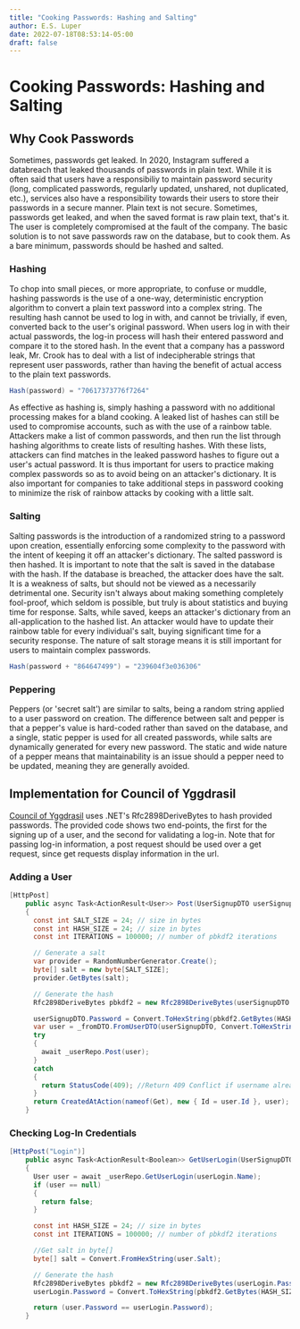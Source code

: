 ```yaml
---
title: "Cooking Passwords: Hashing and Salting"
author: E.S. Luper
date: 2022-07-18T08:53:14-05:00
draft: false
---
```


# Cooking Passwords: Hashing and Salting

## Why Cook Passwords
Sometimes, passwords get leaked. In 2020, Instagram suffered a databreach that leaked thousands of passwords in plain text. While it is often said that users have a responsibiliy to maintain password security (long, complicated passwords, regularly updated, unshared, not duplicated, etc.), services also have a responsibility towards their users to store their passwords in a secure manner. Plain text is not secure. Sometimes, passwords get leaked, and when the saved format is raw plain text, that's it. The user is completely compromised at the fault of the company. The basic solution is to not save passwords raw on the database, but to cook them. As a bare minimum, passwords should be hashed and salted.

### Hashing
To chop into small pieces, or more appropriate, to confuse or muddle, hashing passwords is the use of a one-way, deterministic encryption algorithm to convert a plain text password into a complex string. The resulting hash cannot be used to log in with, and cannot be trivially, if even, converted back to the user's original password. When users log in with their actual passwords, the log-in process will hash their entered password and compare it to the stored hash. In the event that a company has a password leak, Mr. Crook has to deal with a list of indecipherable strings that represent user passwords, rather than having the benefit of actual access to the plain text passwords.

```c#
Hash(password) = "70617373776f7264"
```

As effective as hashing is, simply hashing a password with no additional processing makes for a bland cooking. A leaked list of hashes can still be used to compromise accounts, such as with the use of a rainbow table. Attackers make a list of common passwords, and then run the list through hashing algorithms to create lists of resulting hashes. With these lists, attackers can find matches in the leaked password hashes to figure out a user's actual password. It is thus important for users to practice making complex passwords so as to avoid being on an attacker's dictionary. It is also important for companies to take additional steps in password cooking to minimize the risk of rainbow attacks by cooking with a little salt.

### Salting
Salting passwords is the introduction of a randomized string to a password upon creation, essentially enforcing some complexity to the password with the intent of keeping it off an attacker's dictionary. The salted password is then hashed. It is important to note that the salt is saved in the database with the hash. If the database is breached, the attacker does have the salt. It is a weakness of salts, but should not be viewed as a necessarily detrimental one. Security isn't always about making something completely fool-proof, which seldom is possible, but truly is about statistics and buying time for response. Salts, while saved, keeps an attacker's dictionary from an all-application to the hashed list. An attacker would have to update their rainbow table for every individual's salt, buying significant time for a security response. The nature of salt storage means it is still important for users to maintain complex passwords.

```c#
Hash(password + "864647499") = "239604f3e036306"
```

### Peppering
Peppers (or 'secret salt') are similar to salts, being a random string applied to a user password on creation. The difference between salt and pepper is that a pepper's value is hard-coded rather than saved on the database, and a single, static pepper is used for all created passwords, while salts are dynamically generated for every new password. The static and wide nature of a pepper means that maintainability is an issue should a pepper need to be updated, meaning they are generally avoided.

## Implementation for Council of Yggdrasil

[Council of Yggdrasil](https://council-of-yggdrasil.company/home) uses .NET's Rfc2898DeriveBytes to hash provided passwords. The provided code shows two end-points, the first for the signing up of a user, and the second for validating a log-in. Note that for passing log-in information, a post request should be used over a get request, since get requests display information in the url.

### Adding a User

```c#
[HttpPost]
    public async Task<ActionResult<User>> Post(UserSignupDTO userSignupDTO)
    {
      const int SALT_SIZE = 24; // size in bytes
      const int HASH_SIZE = 24; // size in bytes
      const int ITERATIONS = 100000; // number of pbkdf2 iterations

      // Generate a salt
      var provider = RandomNumberGenerator.Create();
      byte[] salt = new byte[SALT_SIZE];
      provider.GetBytes(salt);

      // Generate the hash
      Rfc2898DeriveBytes pbkdf2 = new Rfc2898DeriveBytes(userSignupDTO.Password, salt, ITERATIONS);

      userSignupDTO.Password = Convert.ToHexString(pbkdf2.GetBytes(HASH_SIZE));
      var user = _fromDTO.FromUserDTO(userSignupDTO, Convert.ToHexString(salt));
      try
      {
        await _userRepo.Post(user);
      }
      catch
      {
        return StatusCode(409); //Return 409 Conflict if username already exists.
      }
      return CreatedAtAction(nameof(Get), new { Id = user.Id }, user);
    }
```

### Checking Log-In Credentials

```c#
[HttpPost("Login")]
    public async Task<ActionResult<Boolean>> GetUserLogin(UserSignupDTO userLogin)
    {
      User user = await _userRepo.GetUserLogin(userLogin.Name);
      if (user == null)
      {
        return false;
      }

      const int HASH_SIZE = 24; // size in bytes
      const int ITERATIONS = 100000; // number of pbkdf2 iterations

      //Get salt in byte[]
      byte[] salt = Convert.FromHexString(user.Salt);

      // Generate the hash
      Rfc2898DeriveBytes pbkdf2 = new Rfc2898DeriveBytes(userLogin.Password, salt, ITERATIONS);
      userLogin.Password = Convert.ToHexString(pbkdf2.GetBytes(HASH_SIZE));

      return (user.Password == userLogin.Password);
    }
```